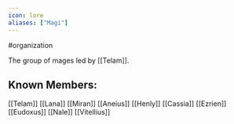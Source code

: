 ```yaml
---
icon: lore 
aliases: ["Magi"]
---
```

#organization 

The group of mages led by [[Telam]].

## Known Members:
[[Telam]] 
[[Lana]] 
[[Miran]] 
[[Aneius]] 
[[Henly]] 
[[Cassia]] 
[[Ezrien]] 
[[Eudoxus]] 
[[Nale]] 
[[Vitellius]] 